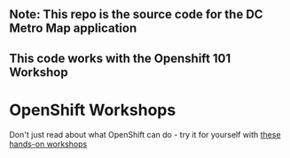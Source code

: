 ## Note: This repo is the source code for the DC Metro Map application

## This code works with the Openshift 101 Workshop

# OpenShift Workshops
Don't just read about what OpenShift can do - try it for yourself with [these hands-on workshops][1]

[1]: http://redhatgov.io/workshops/openshift_101_dcmetromap/


